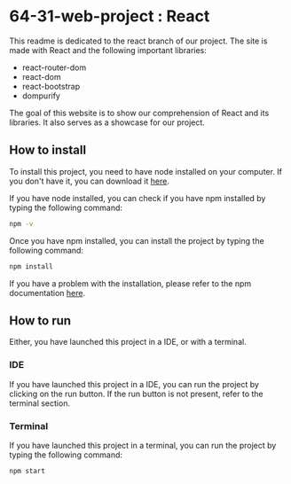 # 64-31-web-project : React

This readme is dedicated to the react branch of our project.
The site is made with React and the following important libraries:
- react-router-dom
- react-dom
- react-bootstrap
- dompurify

The goal of this website is to show our comprehension of React and its libraries.
It also serves as a showcase for our project.

## How to install
To install this project, you need to have node installed on your computer.
If you don't have it, you can download it [here](https://nodejs.org/en/download/).

If you have node installed, you can check if you have npm installed by typing the following command:
```bash
npm -v
```

Once you have npm installed, you can install the project by typing the following command:
```bash
npm install
```

If you have a problem with the installation, please refer to the npm documentation [here](https://docs.npmjs.com/downloading-and-installing-node-js-and-npm#using-a-node-installer-to-install-nodejs-and-npm).

## How to run
Either, you have launched this project in a IDE, or with a terminal.

### IDE
If you have launched this project in a IDE, you can run the project by clicking on the run button.
If the run button is not present, refer to the terminal section.

### Terminal
If you have launched this project in a terminal, you can run the project by typing the following command:
```bash
npm start
```

